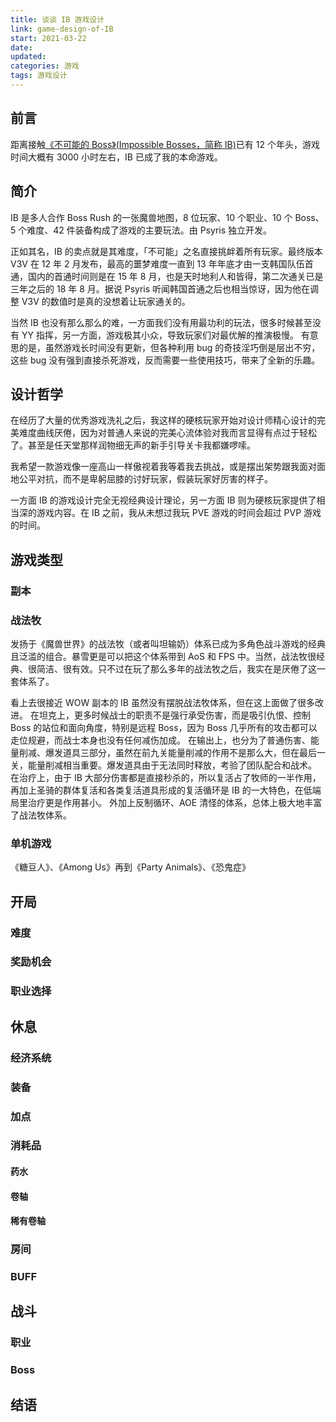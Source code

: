 ```yaml
---
title: 谈谈 IB 游戏设计
link: game-design-of-IB
start: 2021-03-22
date: 
updated: 
categories: 游戏
tags: 游戏设计
---
```


## 前言

距离接触[《不可能的 Boss》(Impossible Bosses，简称 IB)](https://baike.baidu.com/item/%E4%B8%8D%E5%8F%AF%E8%83%BD%E7%9A%84BOSS)已有 12 个年头，游戏时间大概有 3000 小时左右，IB 已成了我的本命游戏。

<!-- more -->

## 简介

IB 是多人合作 Boss Rush 的一张魔兽地图，8 位玩家、10 个职业、10 个 Boss、5 个难度、42 件装备构成了游戏的主要玩法。由 Psyris 独立开发。

正如其名，IB 的卖点就是其难度，「不可能」之名直接挑衅着所有玩家。最终版本 V3V 在 12 年 2 月发布，最高的噩梦难度一直到 13 年年底才由一支韩国队伍首通，国内的首通时间则是在 15 年 8 月，也是天时地利人和皆得，第二次通关已是三年之后的 18 年 8 月。据说 Psyris 听闻韩国首通之后也相当惊讶，因为他在调整 V3V 的数值时是真的没想着让玩家通关的。

当然 IB 也没有那么那么的难，一方面我们没有用最功利的玩法，很多时候甚至没有 YY 指挥，另一方面，游戏极其小众，导致玩家们对最优解的推演极慢。
有意思的是，虽然游戏长时间没有更新，但各种利用 bug 的奇技淫巧倒是层出不穷，这些 bug 没有强到直接杀死游戏，反而需要一些使用技巧，带来了全新的乐趣。

## 设计哲学

在经历了大量的优秀游戏洗礼之后，我这样的硬核玩家开始对设计师精心设计的完美难度曲线厌倦，因为对普通人来说的完美心流体验对我而言显得有点过于轻松了。甚至是任天堂那样润物细无声的新手引导关卡我都嫌啰嗦。

我希望一款游戏像一座高山一样傲视着我等着我去挑战，或是摆出架势跟我面对面地公平对抗，而不是卑躬屈膝的讨好玩家，假装玩家好厉害的样子。

一方面 IB 的游戏设计完全无视经典设计理论，另一方面 IB 则为硬核玩家提供了相当深的游戏内容。在 IB 之前，我从未想过我玩 PVE 游戏的时间会超过 PVP 游戏的时间。

## 游戏类型

### 副本

### 战法牧

发扬于《魔兽世界》的战法牧（或者叫坦输奶）体系已成为多角色战斗游戏的经典且泛滥的组合。暴雪更是可以把这个体系带到 AoS 和 FPS 中。当然，战法牧很经典、很简洁、很有效。只不过在玩了那么多年的战法牧之后，我实在是厌倦了这一套体系了。

看上去很接近 WOW 副本的 IB 虽然没有摆脱战法牧体系，但在这上面做了很多改进。
在坦克上，更多时候战士的职责不是强行承受伤害，而是吸引仇恨、控制 Boss 的站位和面向角度，特别是远程 Boss，因为 Boss 几乎所有的攻击都可以走位规避，而战士本身也没有任何减伤加成。
在输出上，也分为了普通伤害、能量削减、爆发道具三部分，虽然在前九关能量削减的作用不是那么大，但在最后一关，能量削减相当重要。爆发道具由于无法同时释放，考验了团队配合和战术。
在治疗上，由于 IB 大部分伤害都是直接秒杀的，所以复活占了牧师的一半作用，再加上圣骑的群体复活和各类复活道具形成的复活循环是 IB 的一大特色，在低端局里治疗更是作用甚小。
外加上反制循环、AOE 清怪的体系，总体上极大地丰富了战法牧体系。

### 单机游戏

《糖豆人》、《Among Us》再到《Party Animals》、《恐鬼症》

## 开局

### 难度

### 奖励机会

### 职业选择

## 休息

### 经济系统

### 装备

### 加点

### 消耗品

#### 药水

#### 卷轴

#### 稀有卷轴

### 房间

### BUFF

## 战斗

### 职业

### Boss

## 结语
